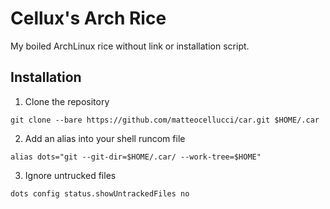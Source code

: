 # Cellux's Arch Rice

My boiled ArchLinux rice without link or installation script.

## Installation
1. Clone the repository
```
git clone --bare https://github.com/matteocellucci/car.git $HOME/.car
```
2. Add an alias into your shell runcom file
```
alias dots="git --git-dir=$HOME/.car/ --work-tree=$HOME"
```
3. Ignore untrucked files
```
dots config status.showUntrackedFiles no
```

